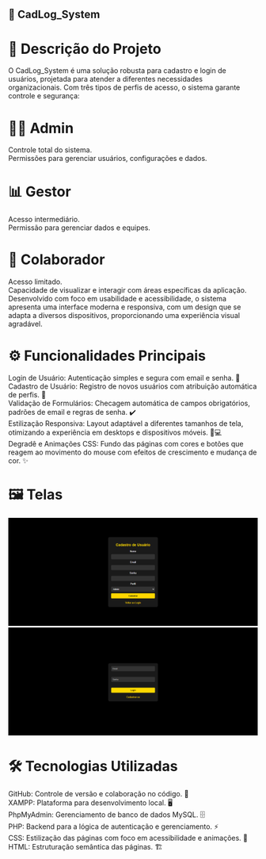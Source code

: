  ## 🚀 CadLog_System
# 🌟 Descrição do Projeto
O CadLog_System é uma solução robusta para cadastro e login de usuários, projetada para atender a diferentes necessidades organizacionais. Com três tipos de perfis de acesso, o sistema garante controle e segurança:  

# 👨‍💼 Admin
Controle total do sistema.  
Permissões para gerenciar usuários, configurações e dados.  
# 📊 Gestor
Acesso intermediário.  
Permissão para gerenciar dados e equipes.  
# 👥 Colaborador
Acesso limitado.  
Capacidade de visualizar e interagir com áreas específicas da aplicação.  
Desenvolvido com foco em usabilidade e acessibilidade, o sistema apresenta uma interface moderna e responsiva, com um design que se adapta a diversos dispositivos, proporcionando uma experiência visual agradável.  

# ⚙️ Funcionalidades Principais
Login de Usuário: Autenticação simples e segura com email e senha. 🔑  
Cadastro de Usuário: Registro de novos usuários com atribuição automática de perfis. 📝  
Validação de Formulários: Checagem automática de campos obrigatórios, padrões de email e regras de senha. ✔️  
Estilização Responsiva: Layout adaptável a diferentes tamanhos de tela, otimizando a experiência em desktops e dispositivos móveis. 📱💻  
Degradê e Animações CSS: Fundo das páginas com cores e botões que reagem ao movimento do mouse com efeitos de crescimento e mudança de cor. ✨  

# 🖼️ Telas

![img](img2.png)
![img](image.png)


# 🛠️ Tecnologias Utilizadas
GitHub: Controle de versão e colaboração no código. 🐙  
XAMPP: Plataforma para desenvolvimento local. 🖥️  
PhpMyAdmin: Gerenciamento de banco de dados MySQL. 🗄️  
PHP: Backend para a lógica de autenticação e gerenciamento. ⚡  
CSS: Estilização das páginas com foco em acessibilidade e animações. 🎨  
HTML: Estruturação semântica das páginas. 🏗️  
 





